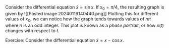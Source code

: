 Consider the differential equation $\dot{x}=\sin x$. If $x_0=\pi/4$, the resulting graph is given by 
![[Pasted image 20240119140440.png]]
Plotting this for different values of $x_0$, we can notice how the graph tends towards values of $n\pi$ where $n$ is an odd integer. This plot is known as a _phase portrait_, or how $x(t)$ changes with respect to $t$. 

Exercise: 
Consider the differential equation $\dot{x}=x-\cos x$. 